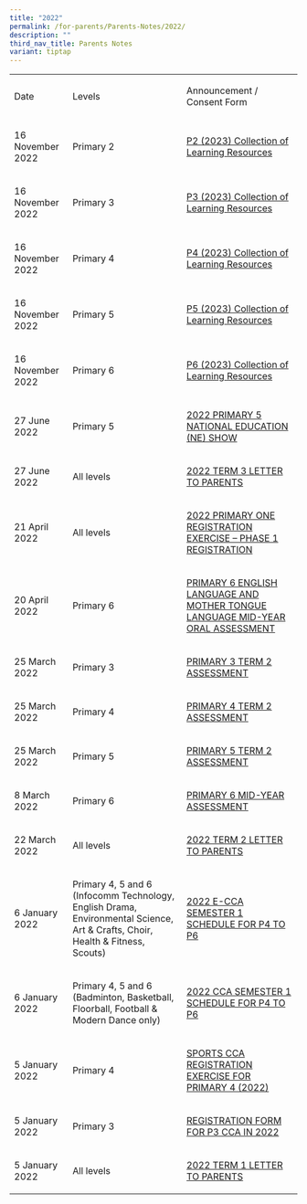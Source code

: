 ```yaml
---
title: "2022"
permalink: /for-parents/Parents-Notes/2022/
description: ""
third_nav_title: Parents Notes
variant: tiptap
---
```

<table><tbody><tr><td rowspan="1" colspan="1"><p>Date</p></td><td rowspan="1" colspan="1"><p>Levels</p></td><td rowspan="1" colspan="1"><p>Announcement / Consent Form</p></td></tr><tr><td rowspan="1" colspan="1"><p>16 November 2022</p></td><td rowspan="1" colspan="1"><p>Primary 2</p></td><td rowspan="1" colspan="1"><p><a href="/files/PCPS2022_172%20P2%20-%20P2%202023%20Collection%20of%20Learning%20Resources.pdf" rel="noopener noreferrer" target="_blank">P2 (2023) Collection of Learning Resources</a></p></td></tr><tr><td rowspan="1" colspan="1"><p>16 November 2022</p></td><td rowspan="1" colspan="1"><p>Primary 3</p></td><td rowspan="1" colspan="1"><p><a href="/files/PCPS2022_172%20P3%20-%20P3%202023%20Collection%20of%20Learning%20Resources.pdf" rel="noopener noreferrer" target="_blank">P3 (2023) Collection of Learning Resources</a></p></td></tr><tr><td rowspan="1" colspan="1"><p>16 November 2022</p></td><td rowspan="1" colspan="1"><p>Primary 4</p></td><td rowspan="1" colspan="1"><p><a href="/files/PCPS2022_172%20P4%20-%20P4%202023%20Collection%20of%20Learning%20Resources.pdf" rel="noopener noreferrer" target="_blank">P4 (2023) Collection of Learning Resources</a></p></td></tr><tr><td rowspan="1" colspan="1"><p>16 November 2022</p></td><td rowspan="1" colspan="1"><p>Primary 5</p></td><td rowspan="1" colspan="1"><p><a href="/files/PCPS2022_172%20P5%20-%20P5%202023%20Collection%20of%20Learning%20Resources.pdf" rel="noopener noreferrer" target="_blank">P5 (2023) Collection of Learning Resources</a></p></td></tr><tr><td rowspan="1" colspan="1"><p>16 November 2022</p></td><td rowspan="1" colspan="1"><p>Primary 6</p></td><td rowspan="1" colspan="1"><p><a href="/files/PCPS2022_172%20P6%20-%20P6%202023%20Collection%20of%20Learning%20Resources.pdf" rel="noopener noreferrer" target="_blank">P6 (2023) Collection of Learning Resources</a></p></td></tr><tr><td rowspan="1" colspan="1"><p>27 June 2022</p></td><td rowspan="1" colspan="1"><p>Primary 5</p></td><td rowspan="1" colspan="1"><p><a href="/files/PCPS2022_095%20-%20P5%20NE%20Show%202022.pdf" rel="noopener noreferrer" target="_blank">2022 PRIMARY 5 NATIONAL EDUCATION (NE) SHOW</a></p></td></tr><tr><td rowspan="1" colspan="1"><p>27 June 2022</p></td><td rowspan="1" colspan="1"><p>All levels</p></td><td rowspan="1" colspan="1"><p><a href="/files/PCPS2022_094%20-%20T3%20Letter%20to%20Parents.pdf" rel="noopener noreferrer" target="_blank">2022 TERM 3 LETTER TO PARENTS</a></p></td></tr><tr><td rowspan="1" colspan="1"><p>21 April 2022</p></td><td rowspan="1" colspan="1"><p>All levels</p></td><td rowspan="1" colspan="1"><p><a href="/files/PCPS2022_066%20-%20P1%20Regn%20Ex%20Phase%201%20Letter.pdf" rel="noopener noreferrer" target="_blank">2022 PRIMARY ONE REGISTRATION EXERCISE – PHASE 1 REGISTRATION</a></p></td></tr><tr><td rowspan="1" colspan="1"><p>20 April 2022</p></td><td rowspan="1" colspan="1"><p>Primary 6</p></td><td rowspan="1" colspan="1"><p><a href="/files/PCPS2022%20065%20%20P6%20Mid%20Year%20Oral%20Assessment%202022.pdf" rel="noopener noreferrer" target="_blank">PRIMARY 6 ENGLISH LANGUAGE AND MOTHER TONGUE LANGUAGE MID-YEAR ORAL ASSESSMENT</a></p></td></tr><tr><td rowspan="1" colspan="1"><p>25 March 2022</p></td><td rowspan="1" colspan="1"><p>Primary 3</p></td><td rowspan="1" colspan="1"><p><a href="/files/PCPS2022%20050%20%20P3%20Term%202%20Assessment%20Circular.pdf" rel="noopener noreferrer" target="_blank">PRIMARY 3 TERM 2 ASSESSMENT</a></p></td></tr><tr><td rowspan="1" colspan="1"><p>25 March 2022</p></td><td rowspan="1" colspan="1"><p>Primary 4</p></td><td rowspan="1" colspan="1"><p><a href="/files/PCPS2022%20051%20P4%20Term%202%20Assessment%20Circular.pdf" rel="noopener noreferrer" target="_blank">PRIMARY 4 TERM 2 ASSESSMENT</a></p></td></tr><tr><td rowspan="1" colspan="1"><p>25 March 2022</p></td><td rowspan="1" colspan="1"><p>Primary 5</p></td><td rowspan="1" colspan="1"><p><a href="/files/PCPS2022%20052%20P5%20Term%202%20Assessment%20Circular.pdf" rel="noopener noreferrer" target="_blank">PRIMARY 5 TERM 2 ASSESSMENT</a></p></td></tr><tr><td rowspan="1" colspan="1"><p>8 March 2022</p></td><td rowspan="1" colspan="1"><p>Primary 6<br></p></td><td rowspan="1" colspan="1"><p><a href="/files/PCPS2022%20036%20P6%20Mid%20Yr%20Assessment%20Circular.pdf" rel="noopener noreferrer" target="_blank">PRIMARY 6 MID-YEAR ASSESSMENT</a></p></td></tr><tr><td rowspan="1" colspan="1"><p>22 March 2022</p></td><td rowspan="1" colspan="1"><p>All levels</p></td><td rowspan="1" colspan="1"><p><a href="/files/PCPS2022_045%20-%20T2%20Letter%20to%20Parents.pdf" rel="noopener noreferrer" target="_blank">2022 TERM 2 LETTER TO PARENTS</a></p></td></tr><tr><td rowspan="1" colspan="1"><p>6 January 2022</p></td><td rowspan="1" colspan="1"><p>Primary 4, 5 and 6<br>(Infocomm Technology, English Drama, Environmental Science, Art &amp; Crafts, Choir, Health &amp; Fitness, Scouts)</p></td><td rowspan="1" colspan="1"><p><a href="/files/PCPS2022_004%20-%20eCCA%20Schedule%20for%20Semester%201%20P4%20to%20P6.pdf" rel="noopener noreferrer" target="_blank">2022 E-CCA SEMESTER 1 SCHEDULE FOR P4 TO P6</a></p></td></tr><tr><td rowspan="1" colspan="1"><p>6 January 2022<br></p></td><td rowspan="1" colspan="1"><p>Primary 4, 5 and 6 (Badminton, Basketball, Floorball, Football &amp; Modern Dance only)</p></td><td rowspan="1" colspan="1"><p><a href="/files/PCPS2022_005%20-%20CCA%20Schedule%20for%20Semester%201%20for%20Sports%20CCA%20%20Modern%20Dance%20P4%20to%206%20only.pdf" rel="noopener noreferrer" target="_blank">2022 CCA SEMESTER 1 SCHEDULE FOR P4 TO P6</a></p></td></tr><tr><td rowspan="1" colspan="1"><p>5 January 2022</p></td><td rowspan="1" colspan="1"><p>Primary 4</p></td><td rowspan="1" colspan="1"><p><a href="/files/PCPS2022_003%20-%20P4%20Sports%20CCA%20Selection%20Form%202022.pdf" rel="noopener noreferrer" target="_blank">SPORTS CCA REGISTRATION EXERCISE FOR PRIMARY 4 (2022)</a></p></td></tr><tr><td rowspan="1" colspan="1"><p>5 January 2022</p></td><td rowspan="1" colspan="1"><p>Primary 3</p></td><td rowspan="1" colspan="1"><p><a href="/files/PCPS2022_002%20-%20P3%20CCA%20Registration%20Form%202022.pdf" rel="noopener noreferrer" target="_blank">REGISTRATION FORM FOR P3 CCA IN 2022</a></p></td></tr><tr><td rowspan="1" colspan="1"><p>5 January 2022<br></p></td><td rowspan="1" colspan="1"><p>All levels</p></td><td rowspan="1" colspan="1"><p><a href="/files/PCPS2022_001%20-%20T1%20Letter%20to%20Parents.pdf" rel="noopener noreferrer" target="_blank">2022 TERM 1 LETTER TO PARENTS</a></p></td></tr></tbody></table><p></p>